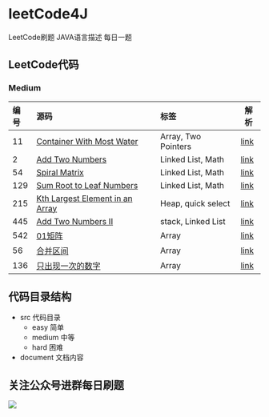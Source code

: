 # leetCode4J
LeetCode刷题 JAVA语言描述
每日一题
## LeetCode代码

### Medium

| 编号   |   源码                                | 标签                             |解析|
| :--- | :--------------------------------------- | :------------------------------- |------|
| 11    | [Container With Most Water](https://github.com/tinet-shenjg/leetCode4J/blob/master/src/main/java/com/alex/leetcode/demo/medium/MaxArea.java)|  Array, Two Pointers |[link](https://mp.weixin.qq.com/s?__biz=MzI1NjY3NDcxNw==&mid=2247483783&idx=1&sn=169d79502ff9a828d2bc48aab950b8a7&chksm=ea225f75dd55d6630a4ac4b0c91c04408e1257271d729842e39fdac81bce99903d73026bc595&token=746306072&lang=zh_CN#rd)|
| 2  | [Add Two Numbers](https://github.com/tinet-shenjg/leetCode4J/blob/master/src/main/java/com/alex/leetcode/demo/medium/AddTwoNumbers.java) | Linked List, Math |[link](https://mp.weixin.qq.com/s?__biz=MzI1NjY3NDcxNw==&mid=2247483770&idx=1&sn=1c6128a911d33df4e8b0fb40f2b8626c&chksm=ea225f88dd55d69e2f8b0d848974a31013f45dc162a1de68111b09a452fcb173cac451c94474&token=746306072&lang=zh_CN#rd)|
| 54  | [Spiral Matrix](https://github.com/tinet-shenjg/leetCode4J/blob/master/src/main/java/com/alex/leetcode/demo/medium/SpiralOrder.java) | Linked List, Math |[link](https://mp.weixin.qq.com/s?__biz=MzI1NjY3NDcxNw==&mid=2247483788&idx=1&sn=6957f1c4e53ae0f360b8fb8864339b70&chksm=ea225f7edd55d6680d590f83363ac5ebabcb2db0609e72970ed7fdba5963aea57d3b5100074c&token=231366566&lang=zh_CN#rd)|
| 129  | [Sum Root to Leaf Numbers](https://github.com/tinet-shenjg/leetCode4J/blob/master/src/main/java/com/alex/leetcode/demo/medium/SumNumbers.java) | Linked List, Math |[link](https://mp.weixin.qq.com/s?__biz=MzI1NjY3NDcxNw==&mid=2247483820&idx=1&sn=cc1625bf8d4acd751c8a3a2b388ce2a0&chksm=ea225f5edd55d64869b456f4fc031d51fd0beb415b4a39f648a55789b3052c46b593ba54ea1f&token=814682208&lang=zh_CN#rd)|
| 215  | [Kth Largest Element in an Array](https://github.com/tinet-shenjg/leetCode4J/blob/master/src/main/java/com/alex/leetcode/demo/medium/KNumber.java) | Heap, quick select |[link](https://mp.weixin.qq.com/s?__biz=MzI1NjY3NDcxNw==&tempkey=MTA1Nl9sYXEyaUc1dExZVjVxcThYc2lQRHpCblRZVTlzakJ0RXB6V2dUZVA4bHUyS3NwdzkwYnRGLVZfT1Rna3RwTjhhUDJUdFI0MmkzSGYxTi1LNF9fWW52bGx3XzlybnZrVFdWZzhwZ1BKbUFuVlZsb0Y0X0xNVFF3RkhqRmFnUnFUV2RuczFnUjJ0d3FQeGNvNWtDMDZqTG5abVRkZFRJLWJJNG5ycW53fn4%3D&chksm=6a225f425d55d6549b95fb9cf05910da8a4aa091cafe78edcac5490e67890615043db8e7998c#rd)|
| 445  | [Add Two Numbers II](https://github.com/tinet-shenjg/leetCode4J/blob/master/src/main/java/com/alex/leetcode/demo/medium/AddTwoNumbersPro.java) | stack, Linked List |[link](https://mp.weixin.qq.com/s?__biz=MzI1NjY3NDcxNw==&mid=2247483837&idx=1&sn=1cd85764b4e13329aafa88c185f18afc&chksm=ea225f4fdd55d659ef371df760f177f022ce085d5db49d46eaa6bc30e7a1fcb8ae029c4bf0d5&token=2012501740&lang=zh_CN#rd)|
| 542  | [01矩阵](https://github.com/tinet-shenjg/leetCode4J/blob/master/src/main/java/com/alex/leetcode/demo/medium/Matrixst.java) | Array |[link](https://mp.weixin.qq.com/s/p0KffCRQYPxyBGZwTbTOew)|
| 56  | [合并区间](https://github.com/tinet-shenjg/leetCode4J/blob/master/src/main/java/com/alex/leetcode/demo/medium/MergeIntervals.java) | Array |[link](https://mp.weixin.qq.com/s/p0KffCRQYPxyBGZwTbTOew)|
| 136  | [只出现一次的数字](https://github.com/tinet-shenjg/leetCode4J/blob/master/src/main/java/com/alex/leetcode/demo/easy/SingleNumber.java) | Array |[link](https://mp.weixin.qq.com/s/p0KffCRQYPxyBGZwTbTOew)|

## 代码目录结构
- src 代码目录
    - easy 简单
    - medium 中等
    - hard 困难
- document 文档内容
## 关注公众号进群每日刷题
![](https://tva1.sinaimg.cn/large/00831rSTly1gdojqco0o3j30go0go18s.jpg)

